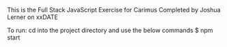 This is the Full Stack JavaScript Exercise for Carimus
   Completed by Joshua Lerner on xxDATE

To run: cd into the project directory and use the below commands
   $ npm start
